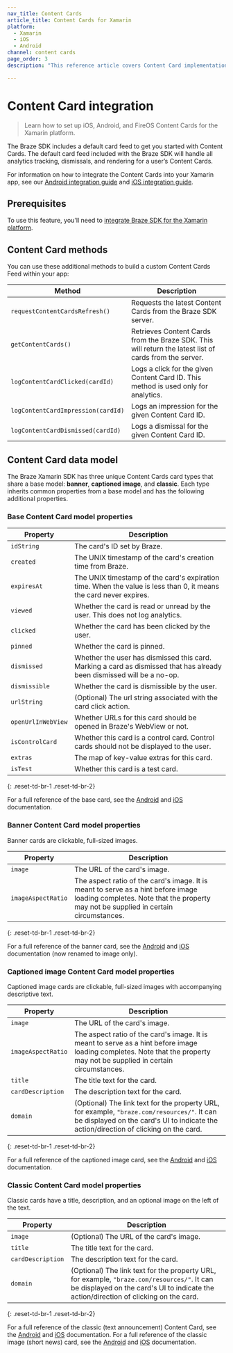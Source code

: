 ```yaml
---
nav_title: Content Cards
article_title: Content Cards for Xamarin
platform: 
  - Xamarin
  - iOS
  - Android
channel: content cards
page_order: 3
description: "This reference article covers Content Card implementation guidelines for the Xamarin platform."

---
```


# Content Card integration

> Learn how to set up iOS, Android, and FireOS Content Cards for the Xamarin platform.

The Braze SDK includes a default card feed to get you started with Content Cards. The default card feed included with the Braze SDK will handle all analytics tracking, dismissals, and rendering for a user’s Content Cards.

For information on how to integrate the Content Cards into your Xamarin app, see our [Android integration guide][1] and [iOS integration guide][2].

## Prerequisites

To use this feature, you'll need to [integrate Braze SDK for the Xamarin platform]({{site.baseurl}}/developer_guide/platform_integration_guides/xamarin/initial_sdk_setup/).

## Content Card methods

You can use these additional methods to build a custom Content Cards Feed within your app:

| Method                                   | Description                                                                                            |
| ---------------------------------------- | ------------------------------------------------------------------------------------------------------ |
| `requestContentCardsRefresh()`           | Requests the latest Content Cards from the Braze SDK server.                                           |
| `getContentCards()`                      | Retrieves Content Cards from the Braze SDK. This will return the latest list of cards from the server. |
| `logContentCardClicked(cardId)`          | Logs a click for the given Content Card ID. This method is used only for analytics.                    |
| `logContentCardImpression(cardId)`       | Logs an impression for the given Content Card ID.                                                      |
| `logContentCardDismissed(cardId)`        | Logs a dismissal for the given Content Card ID.                                                        |

## Content Card data model

The Braze Xamarin SDK has three unique Content Cards card types that share a base model: **banner**, **captioned image**, and **classic**. Each type inherits common properties from a base model and has the following additional properties.

### Base Content Card model properties

|Property           | Description                                                                                                            |
|-------------------|------------------------------------------------------------------------------------------------------------------------|
|`idString`         | The card's ID set by Braze.                                                                                            |
|`created`          | The UNIX timestamp of the card's creation time from Braze.                                                             |
|`expiresAt`        | The UNIX timestamp of the card's expiration time. When the value is less than 0, it means the card never expires.      |
|`viewed`           | Whether the card is read or unread by the user. This does not log analytics.                                           |
|`clicked`          | Whether the card has been clicked by the user.                                                                         |
|`pinned`           | Whether the card is pinned.                                                                                            |
|`dismissed`        | Whether the user has dismissed this card. Marking a card as dismissed that has already been dismissed will be a no-op. |
|`dismissible`      | Whether the card is dismissible by the user.                                                                           |
|`urlString`        | (Optional) The url string associated with the card click action.                                                       |
|`openUrlInWebView` | Whether URLs for this card should be opened in Braze's WebView or not.                                                 |
|`isControlCard`    | Whether this card is a control card. Control cards should not be displayed to the user.                                |
|`extras`           | The map of key-value extras for this card.                                                                             |
|`isTest`           | Whether this card is a test card.                                                                                      |
{: .reset-td-br-1 .reset-td-br-2}

For a full reference of the base card, see the [Android][3] and [iOS][4] documentation.

### Banner Content Card model properties

Banner cards are clickable, full-sized images.

|Property           | Description                                                                                                       |
|-------------------|-------------------------------------------------------------------------------------------------------------------|
|`image`            | The URL of the card's image.                                                                                      |
|`imageAspectRatio` | The aspect ratio of the card's image. It is meant to serve as a hint before image loading completes. Note that the property may not be supplied in certain circumstances. |
{: .reset-td-br-1 .reset-td-br-2}

For a full reference of the banner card, see the [Android][5] and [iOS][6] documentation (now renamed to image only).

### Captioned image Content Card model properties

Captioned image cards are clickable, full-sized images with accompanying descriptive text.

|Property           | Description                                                                                                       |
|-------------------|-------------------------------------------------------------------------------------------------------------------|
|`image`            | The URL of the card's image.                                                                                      |
|`imageAspectRatio` | The aspect ratio of the card's image. It is meant to serve as a hint before image loading completes. Note that the property may not be supplied in certain circumstances. |
|`title`            | The title text for the card.                                                                                      |
|`cardDescription`  | The description text for the card.                                                                                |
|`domain`           | (Optional) The link text for the property URL, for example, `"braze.com/resources/"`. It can be displayed on the card's UI to indicate the action/direction of clicking on the card. |
{: .reset-td-br-1 .reset-td-br-2}

For a full reference of the captioned image card, see the [Android][7] and [iOS][8] documentation.

### Classic Content Card model properties

Classic cards have a title, description, and an optional image on the left of the text.

|Property           | Description                                                                                                       |
|-------------------|-------------------------------------------------------------------------------------------------------------------|
|`image`            | (Optional) The URL of the card's image.                                                                           |
|`title`            | The title text for the card.                                                                                      |
|`cardDescription`  | The description text for the card.                                                                                |
|`domain`           | (Optional) The link text for the property URL, for example, `"braze.com/resources/"`. It can be displayed on the card's UI to indicate the action/direction of clicking on the card. |
{: .reset-td-br-1 .reset-td-br-2}

For a full reference of the classic (text announcement) Content Card, see the [Android][9] and [iOS][10] documentation. For a full reference of the classic image (short news) card, see the [Android][11] and [iOS][12] documentation.

[1]: {{site.baseurl}}/developer_guide/platform_integration_guides/android/content_cards/data_models/
[2]: {{site.baseurl}}/developer_guide/platform_integration_guides/swift/content_cards/integration/
[3]: https://braze-inc.github.io/braze-android-sdk/kdoc/braze-android-sdk/com.braze.models.cards/-card/index.html
[4]: https://braze-inc.github.io/braze-swift-sdk/documentation/brazekit/braze/contentcard/data-swift.struct
[5]: https://braze-inc.github.io/braze-android-sdk/kdoc/braze-android-sdk/com.braze.models.cards/-image-only-card/index.html
[6]: https://braze-inc.github.io/braze-swift-sdk/documentation/brazekit/braze/contentcard/imageonly-swift.struct
[7]: https://braze-inc.github.io/braze-android-sdk/kdoc/braze-android-sdk/com.braze.models.cards/-captioned-image-card/index.html
[8]: https://braze-inc.github.io/braze-swift-sdk/documentation/brazekit/braze/contentcard/captionedimage-swift.struct
[9]: https://braze-inc.github.io/braze-android-sdk/kdoc/braze-android-sdk/com.braze.models.cards/-text-announcement-card/index.html
[10]: https://braze-inc.github.io/braze-swift-sdk/documentation/brazekit/braze/contentcard/classic-swift.struct
[11]: https://braze-inc.github.io/braze-android-sdk/kdoc/braze-android-sdk/com.braze.models.cards/-short-news-card/index.html
[12]: https://braze-inc.github.io/braze-swift-sdk/documentation/brazekit/braze/contentcard/classicimage-swift.struct
